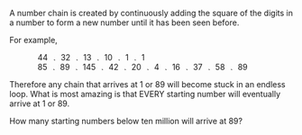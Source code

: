    <p>A number chain is created by continuously adding the square of the digits in a number to form a new number until it has been seen before.</p> <p>For example,</p> <p style='margin-left:50px;'>44 <img src='images/symbol_maps.gif' width='15' height='7' alt='&rarr;' border='0' style='vertical-align:middle;' /> 32 <img src='images/symbol_maps.gif' width='15' height='7' alt='&rarr;' border='0' style='vertical-align:middle;' /> 13 <img src='images/symbol_maps.gif' width='15' height='7' alt='&rarr;' border='0' style='vertical-align:middle;' /> 10 <img src='images/symbol_maps.gif' width='15' height='7' alt='&rarr;' border='0' style='vertical-align:middle;' /> 1 <img src='images/symbol_maps.gif' width='15' height='7' alt='&rarr;' border='0' style='vertical-align:middle;' /> 1<br /> 85 <img src='images/symbol_maps.gif' width='15' height='7' alt='&rarr;' border='0' style='vertical-align:middle;' /> 89 <img src='images/symbol_maps.gif' width='15' height='7' alt='&rarr;' border='0' style='vertical-align:middle;' /> 145 <img src='images/symbol_maps.gif' width='15' height='7' alt='&rarr;' border='0' style='vertical-align:middle;' /> 42 <img src='images/symbol_maps.gif' width='15' height='7' alt='&rarr;' border='0' style='vertical-align:middle;' /> 20 <img src='images/symbol_maps.gif' width='15' height='7' alt='&rarr;' border='0' style='vertical-align:middle;' /> 4 <img src='images/symbol_maps.gif' width='15' height='7' alt='&rarr;' border='0' style='vertical-align:middle;' /> 16 <img src='images/symbol_maps.gif' width='15' height='7' alt='&rarr;' border='0' style='vertical-align:middle;' /> 37 <img src='images/symbol_maps.gif' width='15' height='7' alt='&rarr;' border='0' style='vertical-align:middle;' /> 58 <img src='images/symbol_maps.gif' width='15' height='7' alt='&rarr;' border='0' style='vertical-align:middle;' /> 89</p> <p>Therefore any chain that arrives at 1 or 89 will become stuck in an endless loop. What is most amazing is that EVERY starting number will eventually arrive at 1 or 89.</p> <p>How many starting numbers below ten million will arrive at 89?</p>   
